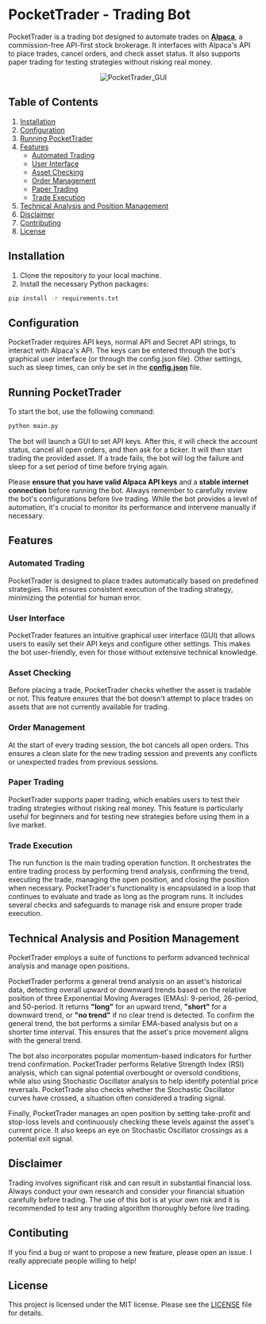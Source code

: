 # PocketTrader - Trading Bot

PocketTrader is a trading bot designed to automate trades on [**Alpaca**](https://alpaca.markets/docs/python-sdk/getting_started.html#), a commission-free API-first stock brokerage. It interfaces with Alpaca's API to place trades, cancel orders, and check asset status. It also supports paper trading for testing strategies without risking real money.

<div align="center">
 
  <img src="https://github.com/redayzarra/PocketTrader/assets/113388793/24ec681a-165d-43a0-8efd-2d72a46e3297" alt="PocketTrader_GUI">
 
</div>

## Table of Contents

1. [Installation](#installation)
2. [Configuration](#configuration)
3. [Running PocketTrader](#running-pockettrader)
4. [Features](#features)
    - [Automated Trading](#automated-trading)
    - [User Interface](#user-interface)
    - [Asset Checking](#asset-checking)
    - [Order Management](#order-management)
    - [Paper Trading](#paper-trading)
    - [Trade Execution](#trade-execution)
5. [Technical Analysis and Position Management](#technical-analysis-and-position-management)
6. [Disclaimer](#disclaimer)
7. [Contributing](#contributing)
8. [License](#license)

## Installation

1. Clone the repository to your local machine.
2. Install the necessary Python packages:

```bash
pip install -r requirements.txt
```

## Configuration 

PocketTrader requires API keys, normal API and Secret API strings, to interact with Alpaca's API. The keys can be entered through the bot's graphical user interface (or through the config.json file). Other settings, such as sleep times, can only be set in the **[config.json](https://github.com/redayzarra/PocketTrader/blob/master/config.json)** file.

## Running PocketTrader

To start the bot, use the following command:

```bash
python main.py
```
The bot will launch a GUI to set API keys. After this, it will check the account status, cancel all open orders, and then ask for a ticker. It will then start trading the provided asset. If a trade fails, the bot will log the failure and sleep for a set period of time before trying again.

Please **ensure that you have valid Alpaca API keys** and a **stable internet connection** before running the bot. Always remember to carefully review the bot's configurations before live trading. While the bot provides a level of automation, it's crucial to monitor its performance and intervene manually if necessary.

## Features

### Automated Trading

PocketTrader is designed to place trades automatically based on predefined strategies. This ensures consistent execution of the trading strategy, minimizing the potential for human error.

### User Interface
PocketTrader features an intuitive graphical user interface (GUI) that allows users to easily set their API keys and configure other settings. This makes the bot user-friendly, even for those without extensive technical knowledge.

### Asset Checking
Before placing a trade, PocketTrader checks whether the asset is tradable or not. This feature ensures that the bot doesn't attempt to place trades on assets that are not currently available for trading.

### Order Management
At the start of every trading session, the bot cancels all open orders. This ensures a clean slate for the new trading session and prevents any conflicts or unexpected trades from previous sessions.

### Paper Trading
PocketTrader supports paper trading, which enables users to test their trading strategies without risking real money. This feature is particularly useful for beginners and for testing new strategies before using them in a live market.

### Trade Execution
The run function is the main trading operation function. It orchestrates the entire trading process by performing trend analysis, confirming the trend, executing the trade, managing the open position, and closing the position when necessary. PocketTrader's functionality is encapsulated in a loop that continues to evaluate and trade as long as the program runs. It includes several checks and safeguards to manage risk and ensure proper trade execution.

## Technical Analysis and Position Management

PocketTrader employs a suite of functions to perform advanced technical analysis and manage open positions.

PocketTrader performs a general trend analysis on an asset's historical data, detecting overall upward or downward trends based on the relative position of three Exponential Moving Averages (EMAs): 9-period, 26-period, and 50-period. It returns **"long"** for an upward trend, **"short"** for a downward trend, or **"no trend"** if no clear trend is detected. To confirm the general trend, the bot performs a similar EMA-based analysis but on a shorter time interval. This ensures that the asset's price movement aligns with the general trend.

The bot also incorporates popular momentum-based indicators for further trend confirmation. PocketTrader performs Relative Strength Index (RSI) analysis, which can signal potential overbought or oversold conditions, while also using Stochastic Oscillator analysis to help identify potential price reversals. PocketTrade also checks whether the Stochastic Oscillator curves have crossed, a situation often considered a trading signal.

Finally, PocketTrader manages an open position by setting take-profit and stop-loss levels and continuously checking these levels against the asset's current price. It also keeps an eye on Stochastic Oscillator crossings as a potential exit signal.

## Disclaimer

Trading involves significant risk and can result in substantial financial loss. Always conduct your own research and consider your financial situation carefully before trading. The use of this bot is at your own risk and it is recommended to test any trading algorithm thoroughly before live trading.

## Contibuting

If you find a bug or want to propose a new feature, please open an issue. I really appreciate people willing to help!

## License

This project is licensed under the MIT license. Please see the [LICENSE](https://github.com/redayzarra/PocketTrader/blob/master/LICENSE) file for details.
